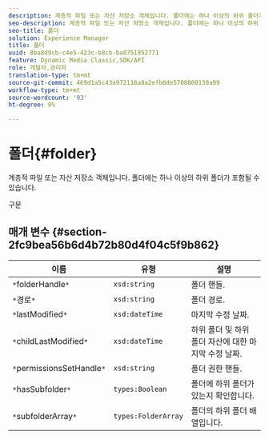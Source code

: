 ```yaml
---
description: 계층적 파일 또는 자산 저장소 객체입니다. 폴더에는 하나 이상의 하위 폴더가 포함될 수 있습니다.
seo-description: 계층적 파일 또는 자산 저장소 객체입니다. 폴더에는 하나 이상의 하위 폴더가 포함될 수 있습니다.
seo-title: 폴더
solution: Experience Manager
title: 폴더
uuid: 8ba8d9cb-c4e5-423c-b8cb-ba8751952771
feature: Dynamic Media Classic,SDK/API
role: 개발자,관리자
translation-type: tm+mt
source-git-commit: 469d1a5c43a972116a8a2efb0de5708800130a99
workflow-type: tm+mt
source-wordcount: '93'
ht-degree: 9%

---
```



# 폴더{#folder}

계층적 파일 또는 자산 저장소 객체입니다. 폴더에는 하나 이상의 하위 폴더가 포함될 수 있습니다.

구문

## 매개 변수 {#section-2fc9bea56b6d4b72b80d4f04c5f9b862}

| 이름 | 유형 | 설명 |
|---|---|---|
| `*`folderHandle`*` | `xsd:string` | 폴더 핸들. |
| `*`경로`*` | `xsd:string` | 폴더 경로. |
| `*`lastModified`*` | `xsd:dateTime` | 마지막 수정 날짜. |
| `*`childLastModified`*` | `xsd:dateTime` | 하위 폴더 및 하위 폴더 자산에 대한 마지막 수정 날짜. |
| `*`permissionsSetHandle`*` | `xsd:string` | 폴더 권한 핸들. |
| `*`hasSubfolder`*` | `types:Boolean` | 폴더에 하위 폴더가 있는지 확인합니다. |
| `*`subfolderArray`*` | `types:FolderArray` | 폴더의 하위 폴더 배열입니다. |

